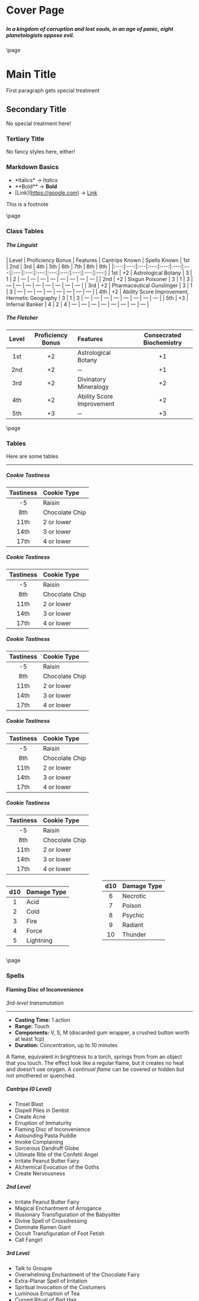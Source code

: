 <style>
  .phb#p1{ text-align:center; }
  .phb#p1:after{ display:none; }
</style>

<div style='margin-top:450px;'></div>

# Cover Page

<div style='margin-top:25px'></div>
<div class='wide'>

##### In a kingdom of corruption and lost souls, in an age of panic, eight planetologists oppose evil.
</div>

\page



# Main Title
First paragraph gets special treatment

## Secondary Title
No special treatment here!

### Tertiary Title
No fancy styles here, either!

### Markdown Basics
* \*Italics\* -> *Italics*
* \*\*Bold\*\* -> **Bold**
* \[Link\](https://google.com) -> [Link](https://google.com)

<div class='pageNumber auto'></div>
<div class='footnote'>This is a footnote</div>

\page


### Class Tables

<div class='classTable wide'>

<h5>The Linguist</h5>

| Level | Proficiency Bonus | Features | Cantrips Known | Spells Known | 1st | 2nd | 3rd | 4th | 5th | 6th | 7th | 8th | 9th |
|:---:|:---:|:---|:---:|:---:|:---:|:---:|:---:|:---:|:---:|:---:|:---:|:---:|:---:|:---:|
| 1st | +2 | Astrological Botany | 3 | 1 | 2 | — | — | — | — | — | — | — | — |
| 2nd | +2 | Sixgun Poisoner | 3 | 1 | 3 | — | — | — | — | — | — | — | — |
| 3rd | +2 | Pharmaceutical Gunslinger | 3 | 1 | 3 | — | — | — | — | — | — | — | — |
| 4th | +2 | Ability Score Improvement, Hermetic Geography | 3 | 1 | 3 | — | — | — | — | — | — | — | — |
| 5th | +3 | Infernal Banker | 4 | 2 | 4 | — | — | — | — | — | — | — | — |
</div>

<div class='classTable'>

##### The Fletcher
| Level | Proficiency Bonus | Features | Consecrated Biochemistry|
|:---:|:---:|:---|:---:|
| 1st | +2 | Astrological Botany | +1 |
| 2nd | +2 | ─ | +1 |
| 3rd | +2 | Divinatory Mineralogy | +2 |
| 4th | +2 | Ability Score Improvement | +2 |
| 5th | +3 | ─ | +3 |
</div>


<div class='pageNumber auto'></div>

\page


### Tables
Here are some tables

___

##### Cookie Tastiness
| Tastiness | Cookie Type |
|:----:|:-------------|
| -5  | Raisin |
| 8th  | Chocolate Chip |
| 11th | 2 or lower |
| 14th | 3 or lower |
| 17th | 4 or lower |

##### Cookie Tastiness
| Tastiness | Cookie Type |
|:----:|:-------------|
| -5  | Raisin |
| 8th  | Chocolate Chip |
| 11th | 2 or lower |
| 14th | 3 or lower |
| 17th | 4 or lower |

##### Cookie Tastiness
| Tastiness | Cookie Type |
|:----:|:-------------|
| -5  | Raisin |
| 8th  | Chocolate Chip |
| 11th | 2 or lower |
| 14th | 3 or lower |
| 17th | 4 or lower |

##### Cookie Tastiness
| Tastiness | Cookie Type |
|:----:|:-------------|
| -5  | Raisin |
| 8th  | Chocolate Chip |
| 11th | 2 or lower |
| 14th | 3 or lower |
| 17th | 4 or lower |

<div class='wide'>

<h5>Cookie Tastiness</h5>

| Tastiness | Cookie Type |
|:----:|:-------------|
| -5  | Raisin |
| 8th  | Chocolate Chip |
| 11th | 2 or lower |
| 14th | 3 or lower |
| 17th | 4 or lower |
</div>

<div style='column-count:2'>

| d10 | Damage Type |
|:---:|:------------|
|  1  | Acid        |-
|  2  | Cold        |
|  3  | Fire        |
|  4  | Force       |
|  5  | Lightning   |

```
```

| d10 | Damage Type |
|:---:|:------------|
|  6  | Necrotic    |
|  7  | Poison      |
|  8  | Psychic     |
|  9  | Radiant     |
|  10 | Thunder     |
</div>


<div class='pageNumber auto'></div>

\page


### Spells

#### Flaming Disc of Inconvenience
*3rd-level transmutation*
___
- **Casting Time:** 1 action
- **Range:** Touch
- **Components:** V, S, M (discarded gum wrapper, a crushed button worth at least 1cp)
- **Duration:** Concentration, up to 10 minutes

A flame, equivalent in brightness to a torch, springs from from an object that you touch. 
The effect look like a regular flame, but it creates no heat and doesn't use oxygen. 
A *continual flame* can be covered or hidden but not smothered or quenched.

<div class='spellList'>

##### Cantrips (0 Level) 
- Tinsel Blast
- Dispell Piles in Dentist
- Create Acne
- Erruption of Immaturity
- Flaming Disc of Inconvenience
- Astounding Pasta Puddle
- Invoke Complaining
- Sorcerous Dandruff Globe
- Ultimate Rite of the Confetti Angel
- Irritate Peanut Butter Fairy
- Alchemical Evocation of the Goths
- Create Nervousness 

##### 2nd Level 
- Irritate Peanut Butter Fairy
- Magical Enchantment of Arrogance
- Illusionary Transfiguration of the Babysitter
- Divine Spell of Crossdressing
- Dominate Ramen Giant
- Occult Transfiguration of Foot Fetish
- Call Fangirl 

##### 3rd Level 
- Talk to Groupie
- Overwhelming Enchantment of the Chocolate Fairy
- Extra-Planar Spell of Irritation
- Spiritual Invocation of the Costumers
- Luminous Erruption of Tea
- Cursed Ritual of Bad Hair
- Alchemical Evocation of the Goths
- Sorcerous Enchantment of the Chimneysweep
- Eliminate Florists
- Ultimate Rite of the Confetti Angel
- Flaming Disc of Inconvenience 

##### 4th Level 
- Heal Bad Hygene
- Protection from Mucus Giant
- Heavenly Transfiguration of the Cream Devil
- Sorcerous Enchantment of the Chimneysweep
- Sorcerous Dandruff Globe
- Cage of Yarn
- Tinsel Blast
- Hellish Cage of Mucus
- Invoke Complaining
- Necromantic Armor of Salad Dressing 

##### 5th Level 
- Heavenly Transfiguration of the Cream Devil
- Hellish Cage of Mucus
- Irritate Peanut Butter Fairy
- Occult Globe of Salad Dressing
- Divine Spell of Crossdressing 

##### 6th Level 
- Flaming Disc of Inconvenience
- Erruption of Immaturity
- Eliminate Florists
- Extra-Planar Spell of Irritation
- Eliminate Vindictiveness in Gym Teacher
- Protection from Mucus Giant
- Create Nervousness
- Ultimate Ritual of Mouthwash
- Occult Globe of Salad Dressing
- Necromantic Armor of Salad Dressing
- Sorcerous Dandruff Globe
- Luminous Erruption of Tea 

##### 7th Level 
- Cure Baldness
- Induce Whining in Babysitter
- Spiritual Invocation of the Costumers
- Flaming Disc of Inconvenience
- Irritate Peanut Butter Fairy
- Cage of Yarn
- Heavenly Transfiguration of the Cream Devil
- Alchemical Evocation of the Goths
- Dominate Ramen Giant
- Eliminate Vindictiveness in Gym Teacher 

##### 8th Level 
- Alchemical Evocation of the Goths
- Ultimate Ritual of Mouthwash
- Flaming Disc of Inconvenience
- Erruption of Immaturity
- Dark Chant of the Dentists
- Astounding Pasta Puddle
- Steak Sauce Ray
- Occult Transfiguration of Foot Fetish
- Create Nervousness 

##### 9th Level 
- Sorcerous Dandruff Globe
- Irritate Peanut Butter Fairy
- Eliminate Florists
- Create Acne
- Magical Enchantment of Arrogance
- Cursed Ritual of Bad Hair
- Astonishing Chant of Chocolate
- Cursed Ramen Erruption
- Create Nervousness
- Illusionary Transfiguration of the Babysitter
- Protection from Mucus Giant
- Ultimate Rite of the Confetti Angel
- Dispell Piles in Dentist
- Necromantic Armor of Salad Dressing
- Ultimate Ritual of Mouthwash 

</div>

<div class='pageNumber auto'></div>

\page

### Class Feature

## Class Features
As a haberdasher, you gain the following class features
#### Hit Points
___
- **Hit Dice:** 1d6 per haberdasher level
- **Hit Points at 1st Level:** 6 + your Constitution modifier
- **Hit Points at Higher Levels:** 1d6 (or 4) + your Constitution modifier per haberdasher level after 1st

#### Proficiencies
___
- **Armor:** Heavy armor
- **Weapons:** None
- **Tools:** Thieve's tools

___
- **Saving Throws:** Constitution, Intelligence
- **Skills:** Choose two from Religion, Insight, Animal Handling, Perception, Stealth, Acrobatics 

#### Equipment
You start with the following equipment, in addition to the equipment granted by your background:
- *(a)* a martial weapon and a shield or *(b)* two martial weapons
- *(a)* five javelins or *(b)* any simple melee weapon
- a cherished lost sock

### Notes

> ##### Time to Drop Knowledge
> Use notes to point out some interesting information. 
> 
> **Tables and lists** both work within a note.

### Descriptive Text Block

<div class='descriptive'>

##### Time to Drop Knowledge
Use notes to point out some interesting information. 

**Tables and lists** both work within a note.
</div>

<div class='pageNumber auto'></div>

\page

## Monster Stat Blocks

___
> ## All-devouring Baseball Imp
> *Large beast, chaotic gossipy*
> ___
> - **Armor Class** 19
> - **Hit Points** 127(1d4 + 5)
> - **Speed** 12ft.
>___
>|STR|DEX|CON|INT|WIS|CHA|
>|:---:|:---:|:---:|:---:|:---:|:---:|
>|14 (+2)|6 (-2)|12 (+1)|18 (+4)|18 (+4)|9 (+0)|
>___
> - **Condition Immunities** weak-kneed, swagged, groovy
> - **Senses** passive Perception 11
> - **Languages** Common, Pottymouth
> - **Challenge** 5 (4181 XP)
> ___
> ***False Appearance.*** While the armor reamin motionless, it is indistinguishable from a normal suit of armor.
>
> ***Pack Tactics.*** These guys work together. Like super well, you don't even know.
> ### Actions
> ***Super Spin.*** *Melee Weapon Attack:* +4 to hit, reach 5ft., one target. *Hit* 5 (1d6 + 2) 
>
> ***Dual Throw.*** *Melee Weapon Attack:* +4 to hit, reach 5ft., one target. *Hit* 5 (1d6 + 2) 


___
___
> ## All-devouring Baseball Imp
> *Large beast, chaotic gossipy*
> ___
> - **Armor Class** 19
> - **Hit Points** 127(1d4 + 5)
> - **Speed** 12ft.
>___
>|STR|DEX|CON|INT|WIS|CHA|
>|:---:|:---:|:---:|:---:|:---:|:---:|
>|14 (+2)|6 (-2)|12 (+1)|18 (+4)|18 (+4)|9 (+0)|
>___
> - **Condition Immunities** weak-kneed, swagged, groovy
> - **Senses** passive Perception 11
> - **Languages** Common, Pottymouth
> - **Challenge** 5 (4181 XP)
> ___
> ***False Appearance.*** While the armor reamin motionless, it is indistinguishable from a normal suit of armor.
>
> ***Pack Tactics.*** These guys work together. Like super well, you don't even know.
> ### Actions
> ***Super Spin.*** *Melee Weapon Attack:* +4 to hit, reach 5ft., one target. *Hit* 5 (1d6 + 2) 
>
> ***Dual Throw.*** *Melee Weapon Attack:* +4 to hit, reach 5ft., one target. *Hit* 5 (1d6 + 2) 


